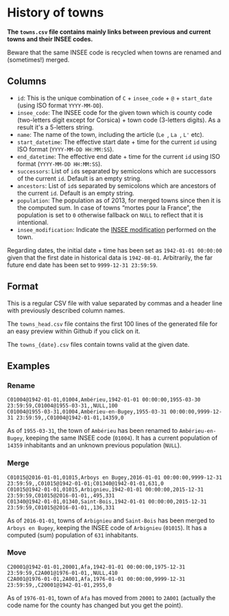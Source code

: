 # History of towns

**The `towns.csv` file contains mainly links between previous and current towns and their INSEE codes.**

Beware that the same INSEE code is recycled when towns are renamed and (sometimes!) merged.


## Columns

* `id`: This is the unique combination of `C` + `insee_code` + `@` + `start_date` (using ISO format `YYYY-MM-DD`).
* `insee_code`: The INSEE code for the given town which is county code (two-letters digit except for Corsica) + town code (3-letters digits). As a result it's a 5-letters string.
* `name`: The name of the town, including the article (`Le `, `La `, `L'` etc).
* `start_datetime`: The effective start date + time for the current `id` using ISO format (`YYYY-MM-DD HH:MM:SS`).
* `end_datetime`: The effective end date + time for the current `id` using ISO format (`YYYY-MM-DD HH:MM:SS`).
* `successors`: List of `id`s separated by semicolons which are successors of the current `id`. Default is an empty string.
* `ancestors`: List of `id`s separated by semicolons which are ancestors of the current `id`. Default is an empty string.
* `population`: The population as of 2013, for merged towns since then it is the computed sum. In case of towns “mortes pour la France”, the population is set to `0` otherwise fallback on `NULL` to reflect that it is intentional.
* `insee_modification`: Indicate the [INSEE modification](http://www.insee.fr/fr/methodes/nomenclatures/cog/documentation.asp?page=telechargement/2016/doc/doc_variables.htm#mod) performed on the town.

Regarding dates, the initial date + time has been set as `1942-01-01 00:00:00` given that the first date in historical data is `1942-08-01`. Arbitrarily, the far future end date has been set to `9999-12-31 23:59:59`.


## Format

This is a regular CSV file with value separated by commas and a header line with previously described column names.

The `towns_head.csv` file contains the first 100 lines of the generated file for an easy preview within Github if you click on it.

The `towns_{date}.csv` files contain towns valid at the given date.


## Examples

### Rename

```
C01004@1942-01-01,01004,Ambérieu,1942-01-01 00:00:00,1955-03-30 23:59:59,C01004@1955-03-31,,NULL,100
C01004@1955-03-31,01004,Ambérieu-en-Bugey,1955-03-31 00:00:00,9999-12-31 23:59:59,,C01004@1942-01-01,14359,0
```

As of `1955-03-31`, the town of `Ambérieu` has been renamed to `Ambérieu-en-Bugey`, keeping the same INSEE code (`01004`). It has a current population of `14359` inhabitants and an unknown previous population (`NULL`).


### Merge

```
C01015@2016-01-01,01015,Arboys en Bugey,2016-01-01 00:00:00,9999-12-31 23:59:59,,C01015@1942-01-01;C01340@1942-01-01,631,0
C01015@1942-01-01,01015,Arbignieu,1942-01-01 00:00:00,2015-12-31 23:59:59,C01015@2016-01-01,,495,331
C01340@1942-01-01,01340,Saint-Bois,1942-01-01 00:00:00,2015-12-31 23:59:59,C01015@2016-01-01,,136,331
```

As of `2016-01-01`, towns of `Arbignieu` and `Saint-Bois` has been merged to `Arboys en Bugey`, keeping the INSEE code of `Arbignieu` (`01015`). It has a computed (sum) population of `631` inhabitants.


### Move

```
C20001@1942-01-01,20001,Afa,1942-01-01 00:00:00,1975-12-31 23:59:59,C2A001@1976-01-01,,NULL,410
C2A001@1976-01-01,2A001,Afa,1976-01-01 00:00:00,9999-12-31 23:59:59,,C20001@1942-01-01,2955,0
```

As of `1976-01-01`, town of `Afa` has moved from `20001` to `2A001` (actually the code name for the county has changed but you get the point).
